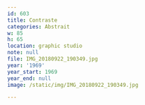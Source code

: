 ```yaml
---
id: 603
title: Contraste
categories: Abstrait
w: 85
h: 65
location: graphic studio
note: null
file: IMG_20180922_190349.jpg
year: '1969'
year_start: 1969
year_end: null
image: /static/img/IMG_20180922_190349.jpg

---
```

